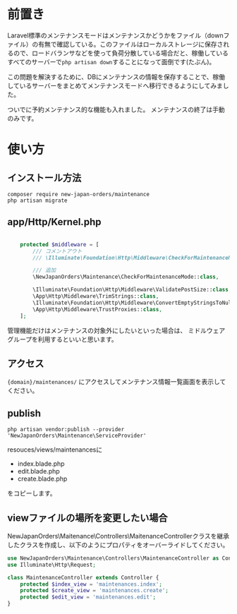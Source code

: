 # 前置き
Laravel標準のメンテナンスモードはメンテナンスかどうかをファイル（downファイル）の有無で確認している。このファイルはローカルストレージに保存されるので、ロードバランサなどを使って負荷分散している場合だと、稼働しているすべてのサーバーで` php artisan down `することになって面倒です(たぶん)。

この問題を解決するために、DBにメンテナンスの情報を保存することで、稼働しているサーバーをまとめてメンテナンスモードへ移行できるようにしてみました。

ついでに予約メンテナンス的な機能も入れました。
メンテナンスの終了は手動のみです。

# 使い方
## インストール方法

```
composer require new-japan-orders/maintenance
php artisan migrate
```

## app/Http/Kernel.php

```php

    protected $middleware = [ 
        /// コメントアウト
        /// \Illuminate\Foundation\Http\Middleware\CheckForMaintenanceMode::class,

        /// 追加
        \NewJapanOrders\Maintenance\CheckForMaintenanceMode::class,

        \Illuminate\Foundation\Http\Middleware\ValidatePostSize::class,
        \App\Http\Middleware\TrimStrings::class,
        \Illuminate\Foundation\Http\Middleware\ConvertEmptyStringsToNull::class,
        \App\Http\Middleware\TrustProxies::class,
    ];  
```

管理機能だけはメンテナンスの対象外にしたいといった場合は、
ミドルウェアグループを利用するといいと思います。

## アクセス

`{domain}/maintenances/` にアクセスしてメンテナンス情報一覧画面を表示してください。

## publish

```
php artisan vendor:publish --provider 'NewJapanOrders\Maintenance\ServiceProvider'
```

resouces/views/maintenancesに

* index.blade.php
* edit.blade.php
* create.blade.php

をコピーします。

## viewファイルの場所を変更したい場合

NewJapanOrders\Maitenance\Controllers\MaitenanceControllerクラスを継承したクラスを作成し、以下のようにプロパティをオーバーライドしてください。

```php
use NewJapanOrders\Maintenance\Controllers\MaintenanceController as Controller;
use Illuminate\Http\Request;

class MaintenanceController extends Controller {
    protected $index_view = 'maintenances.index';
    protected $create_view = 'maintenances.create';
    protected $edit_view = 'maintenances.edit';
}
```

